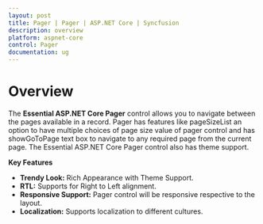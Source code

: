 ```yaml
---
layout: post
title: Pager | Pager | ASP.NET Core | Syncfusion
description: overview
platform: aspnet-core
control: Pager
documentation: ug
---
```


# Overview

The **Essential ASP.NET Core Pager** control allows you to navigate between the pages available in a record. Pager has features like pageSizeList an option to have multiple choices of page size value of pager control and has showGoToPage text box to navigate to any required page from the current page. The Essential ASP.NET Core Pager control also has theme support.

**Key Features**

* **Trendy Look:** Rich Appearance with Theme Support.
* **RTL:** Supports for Right to Left alignment.
* **Responsive Support:** Pager control will be responsive respective to the layout.
* **Localization:** Supports localization to different cultures.